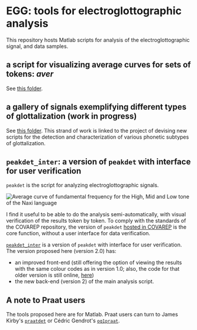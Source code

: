 EGG: tools for electroglottographic analysis
=============

This repository hosts Matlab scripts for analysis of the electroglottographic signal, and data samples.  

## a script for visualizing average curves for sets of tokens: *aver*
See [this folder](https://github.com/alexis-michaud/egg/tree/master/aver). 

## a gallery of signals exemplifying different types of glottalization (work in progress)
See [this folder](gallery). This strand of work is linked to the project of devising new scripts for the detection and characterization of various phonetic subtypes of glottalization.

## `peakdet_inter`: a version of `peakdet` with interface for user verification

`peakdet` is the script for analyzing electroglottographic signals. 

<img src="http://voiceresearch.free.fr/egg/images/peaks.png" alt="Average curve of fundamental frequency for the High, Mid and Low tone of the Naxi language">

I find it useful to be able to do the analysis semi-automatically, with visual verification of the results token by token. To comply with the standards of the COVAREP repository, the version of `peakdet` [hosted in COVAREP](https://github.com/covarep/covarep/tree/master/glottalsource/egg) is the core function, without a user interface for data verification.  

[`peakdet_inter`](peakdet_inter) is a version of `peakdet` with interface for user verification. The version proposed here (version 2.0) has: 
- an improved front-end (still offering the option of viewing the results with the same colour codes as in version 1.0; also, the code for that older version is still online, [here](http://voiceresearch.free.fr/egg/softwares.htm#peakdet))
- the new back-end (version 2) of the main analysis script.

## A note to Praat users
The tools proposed here are for Matlab. Praat users can turn to James Kirby's [`praatdet`](https://github.com/kirbyj/praatdet) or Cédric Gendrot's [`oq1praat`](http://voiceresearch.free.fr/egg/#downloads).
